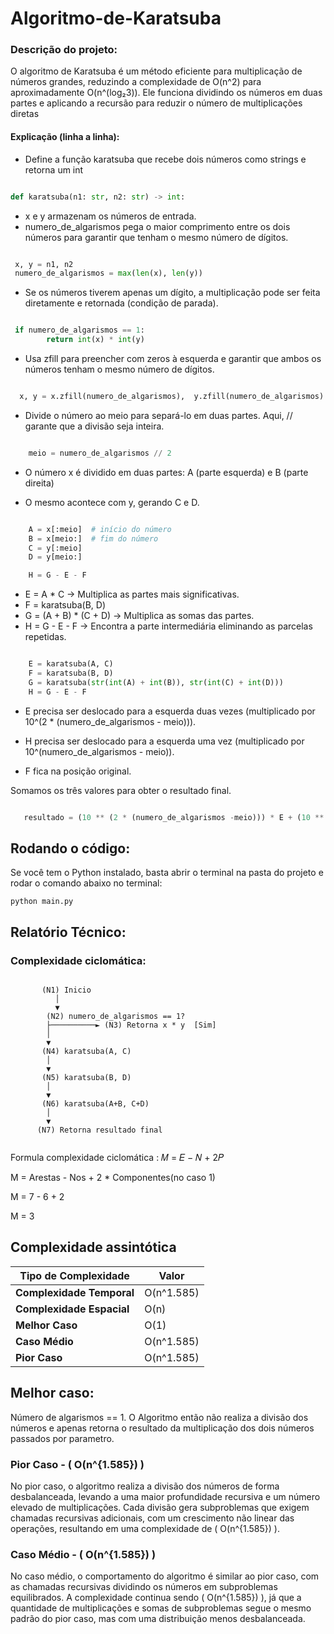 # Algoritmo-de-Karatsuba

### Descrição do projeto:

O algoritmo de Karatsuba é um método eficiente para multiplicação de números grandes, reduzindo a complexidade de O(n^2) para aproximadamente O(n^(log₂3)). Ele funciona dividindo os números em duas partes e aplicando a recursão para reduzir o número de multiplicações diretas

#### Explicação (linha a linha):

- Define a função karatsuba que recebe dois números como strings e retorna um int

```python

def karatsuba(n1: str, n2: str) -> int:

```

- x e y armazenam os números de entrada.
- numero_de_algarismos pega o maior comprimento entre os dois números para garantir que tenham o mesmo número de dígitos.

```python

 x, y = n1, n2
 numero_de_algarismos = max(len(x), len(y))

```

- Se os números tiverem apenas um dígito, a multiplicação pode ser feita diretamente e retornada (condição de parada).

```python

 if numero_de_algarismos == 1:
        return int(x) * int(y)
```

- Usa zfill para preencher com zeros à esquerda e garantir que ambos os números tenham o mesmo número de dígitos.

```python

  x, y = x.zfill(numero_de_algarismos),  y.zfill(numero_de_algarismos)
```

- Divide o número ao meio para separá-lo em duas partes. Aqui, // garante que a divisão seja inteira.

```python

    meio = numero_de_algarismos // 2
```

- O número x é dividido em duas partes: A (parte esquerda) e B (parte direita)

- O mesmo acontece com y, gerando C e D.

```python

    A = x[:meio]  # início do número
    B = x[meio:]  # fim do número
    C = y[:meio]
    D = y[meio:]

    H = G - E - F
```

- E = A \* C → Multiplica as partes mais significativas.
- F = karatsuba(B, D)
- G = (A + B) \* (C + D) → Multiplica as somas das partes.
- H = G - E - F → Encontra a parte intermediária eliminando as parcelas repetidas.

```python

    E = karatsuba(A, C)
    F = karatsuba(B, D)
    G = karatsuba(str(int(A) + int(B)), str(int(C) + int(D)))
    H = G - E - F
```

- E precisa ser deslocado para a esquerda duas vezes (multiplicado por 10^(2 \* (numero_de_algarismos - meio))).

- H precisa ser deslocado para a esquerda uma vez (multiplicado por 10^(numero_de_algarismos - meio)).

- F fica na posição original.

Somamos os três valores para obter o resultado final.

```python

   resultado = (10 ** (2 * (numero_de_algarismos -meio))) * E + (10 ** (numero_de_algarismos - meio)) * H + F

```

## Rodando o código:

Se você tem o Python instalado, basta abrir o terminal na pasta do projeto e rodar o comando abaixo no terminal:

```
python main.py
```

## Relatório Técnico:

### Complexidade ciclomática:

```

       (N1) Inicio
          │
          ▼
        (N2) numero_de_algarismos == 1?
        ├──────────► (N3) Retorna x * y  [Sim]
        │
        ▼
       (N4) karatsuba(A, C)
        │
        ▼
       (N5) karatsuba(B, D)
        │
        ▼
       (N6) karatsuba(A+B, C+D)
        │
        ▼
      (N7) Retorna resultado final


```

Formula complexidade ciclomática : 𝑀 = 𝐸 − 𝑁 + 2𝑃

M = Arestas - Nos + 2 \* Componentes(no caso 1)

M = 7 - 6 + 2

M = 3

## Complexidade assintótica

| Tipo de Complexidade      | Valor      |
| ------------------------- | ---------- |
| **Complexidade Temporal** | O(n^1.585) |
| **Complexidade Espacial** | O(n)       |
| **Melhor Caso**           | O(1)       |
| **Caso Médio**            | O(n^1.585) |
| **Pior Caso**             | O(n^1.585) |

## Melhor caso:

Número de algarismos == 1. O Algoritmo então não realiza a divisão dos números e apenas retorna o resultado da multiplicação dos dois números passados por parametro.

### **Pior Caso** - \( O(n^{1.585}) \)

No pior caso, o algoritmo realiza a divisão dos números de forma desbalanceada, levando a uma maior profundidade recursiva e um número elevado de multiplicações. Cada divisão gera subproblemas que exigem chamadas recursivas adicionais, com um crescimento não linear das operações, resultando em uma complexidade de \( O(n^{1.585}) \).

### **Caso Médio** - \( O(n^{1.585}) \)

No caso médio, o comportamento do algoritmo é similar ao pior caso, com as chamadas recursivas dividindo os números em subproblemas equilibrados. A complexidade continua sendo \( O(n^{1.585}) \), já que a quantidade de multiplicações e somas de subproblemas segue o mesmo padrão do pior caso, mas com uma distribuição menos desbalanceada.
